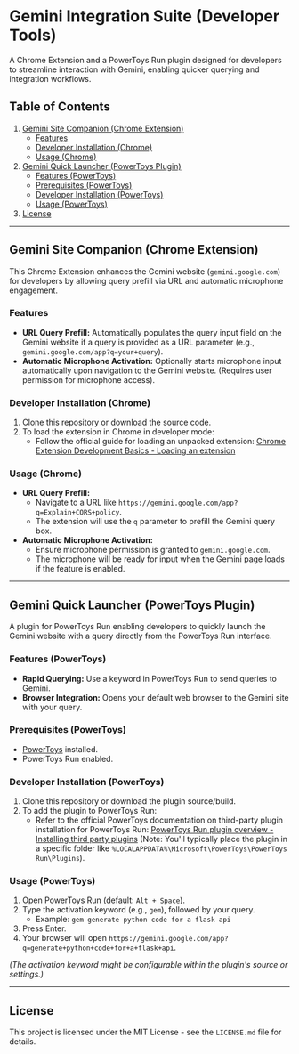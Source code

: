 # Gemini Integration Suite (Developer Tools)

A Chrome Extension and a PowerToys Run plugin designed for developers to streamline interaction with Gemini, enabling quicker querying and integration workflows.

## Table of Contents

1.  [Gemini Site Companion (Chrome Extension)](#gemini-site-companion-chrome-extension)
    * [Features](#features-chrome)
    * [Developer Installation (Chrome)](#developer-installation-chrome)
    * [Usage (Chrome)](#usage-chrome)
2.  [Gemini Quick Launcher (PowerToys Plugin)](#gemini-quick-launcher-powertoys-plugin)
    * [Features (PowerToys)](#features-powertoys)
    * [Prerequisites (PowerToys)](#prerequisites-powertoys)
    * [Developer Installation (PowerToys)](#developer-installation-powertoys)
    * [Usage (PowerToys)](#usage-powertoys)
3.  [License](#license)

---

## Gemini Site Companion (Chrome Extension)

This Chrome Extension enhances the Gemini website (`gemini.google.com`) for developers by allowing query prefill via URL and automatic microphone engagement.

<a name="features-chrome"></a>
### Features
* **URL Query Prefill:** Automatically populates the query input field on the Gemini website if a query is provided as a URL parameter (e.g., `gemini.google.com/app?q=your+query`).
* **Automatic Microphone Activation:** Optionally starts microphone input automatically upon navigation to the Gemini website. (Requires user permission for microphone access).

<a name="developer-installation-chrome"></a>
### Developer Installation (Chrome)
1.  Clone this repository or download the source code.
2.  To load the extension in Chrome in developer mode:
    * Follow the official guide for loading an unpacked extension: [Chrome Extension Development Basics - Loading an extension](https://developer.chrome.com/docs/extensions/mv3/getstarted/development-basics/#load-unpacked)

<a name="usage-chrome"></a>
### Usage (Chrome)

* **URL Query Prefill:**
    * Navigate to a URL like `https://gemini.google.com/app?q=Explain+CORS+policy`.
    * The extension will use the `q` parameter to prefill the Gemini query box.
* **Automatic Microphone Activation:**
    * Ensure microphone permission is granted to `gemini.google.com`.
    * The microphone will be ready for input when the Gemini page loads if the feature is enabled.

---

## Gemini Quick Launcher (PowerToys Plugin)

A plugin for PowerToys Run enabling developers to quickly launch the Gemini website with a query directly from the PowerToys Run interface.

<a name="features-powertoys"></a>
### Features (PowerToys)
* **Rapid Querying:** Use a keyword in PowerToys Run to send queries to Gemini.
* **Browser Integration:** Opens your default web browser to the Gemini site with your query.

<a name="prerequisites-powertoys"></a>
### Prerequisites (PowerToys)
* [PowerToys](https://aka.ms/PowerToys) installed.
* PowerToys Run enabled.

<a name="developer-installation-powertoys"></a>
### Developer Installation (PowerToys)
1.  Clone this repository or download the plugin source/build.
2.  To add the plugin to PowerToys Run:
    * Refer to the official PowerToys documentation on third-party plugin installation for PowerToys Run: [PowerToys Run plugin overview - Installing third party plugins]([https://learn.microsoft.com/en-us/windows/powertoys/run#installing-third-party-plugins](https://github.com/microsoft/PowerToys/blob/main/doc/thirdPartyRunPlugins.md?ref=chswei.com)]) (Note: You'll typically place the plugin in a specific folder like `%LOCALAPPDATA%\Microsoft\PowerToys\PowerToys Run\Plugins`).

<a name="usage-powertoys"></a>
### Usage (PowerToys)

1.  Open PowerToys Run (default: `Alt + Space`).
2.  Type the activation keyword (e.g., `gem`), followed by your query.
    * Example: `gem generate python code for a flask api`
3.  Press Enter.
4.  Your browser will open `https://gemini.google.com/app?q=generate+python+code+for+a+flask+api`.

*(The activation keyword might be configurable within the plugin's source or settings.)*

---

## License

This project is licensed under the MIT License - see the `LICENSE.md` file for details.
